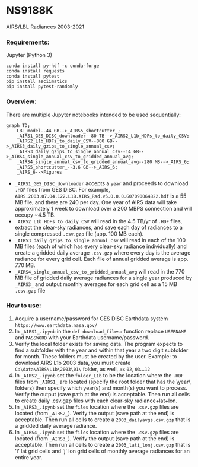 # NS9188K
AIRS/LBL Radiances 2003-2021

### Requirements:
Jupyter (Python 3)
```
conda install py-hdf -c conda-forge
conda install requests
conda install pytest
pip install asciimatics
pip install pytest-randomly
```

### Overview:
There are multiple Jupyter notebooks intended to be used sequentially:
```mermaid
graph TD;
    LBL_model--44 GB-->_AIRS5_shortcutter_;
    _AIRS1_GES_DISC_downloader--80 TB-->_AIRS2_L1b_HDFs_to_daily_CSV;
    _AIRS2_L1b_HDFs_to_daily_CSV--800 GB-->_AIRS3_daily_gzips_to_single_annual_csv;
    _AIRS3_daily_gzips_to_single_annual_csv--14 GB-->_AIRS4_single_annual_csv_to_gridded_annual_avg;
    _AIRS4_single_annual_csv_to_gridded_annual_avg--280 MB-->_AIRS_6;
    _AIRS5_shortcutter_--3.6 GB-->_AIRS_6;
    _AIRS_6-->Figures

```
 - `_AIRS1_GES_DISC_downloader` accepts a `year` and proceeds to download `.HDF` files from GES DISC. For example, `AIRS.2003.07.04.122.L1B.AIRS_Rad.v5.0.0.0.G07090064822.hdf` is a 55 MB file, and there are 240 per day. One year of AIRS data will take approximately 1 week to download over a 200 MBPS connection and will occupy ~4.5 TB.
 - `_AIRS2_L1b_HDFs_to_daily_CSV` will read in the 4.5 TB/yr of `.HDF` files, extract the clear-sky radiances, and save each day of radiances to a single compressed `.csv.gzp` file (app. 100 MB each).
 - `_AIRS3_daily_gzips_to_single_annual_csv` will read in each of the 100 MB files (each of which has every clear-sky radiance individually) and create a gridded daily average `.csv.gzp` where every day is the average radiance for every grid cell. Each file of annual gridded average is app. 770 MB.
 - `_AIRS4_single_annual_csv_to_gridded_annual_avg` will read in the 770 MB file of gridded daily average radiances for a single year produced by `_AIRS3_` and output monthly averages for each grid cell as a 15 MB `.csv.gzp` file


### How to use:
1. Acquire a username/password for GES DISC Earthdata system `https://www.earthdata.nasa.gov/`
2. In `_AIRS1_.ipynb` in the `def download_files:` function replace `USERNAME` and `PASSWORD` with your Earthdata username/password.
3. Verify the local folder exists for saving data. The program expects to find a subfolder with the year and within that year a two digit subfolder for month. These folders must be created by the user. Example: to download AIRS L1b 2003 data, you must create `C:\data\AIRS\L1b\2003\01\` folder, as well, as `02`, `03`...`12`
4. In `_AIRS2_.ipynb` set the `folder_L1b` to be the location where the `.HDF` files from `_AIRS1_` are located (specify the root folder that has the \year\ folders) then specify which year(s) and month(s) you want to process. Verify the output (save path at the end) is acceptable. Then run all cells to create daily .csv.gzp files with each clear-sky radiance+lat+lon.
5. In `_AIRS3_.ipynb` set the `files` location where the `.csv.gzp` files are located (from `_AIRS2_`). Verify the output (save path at the end) is acceptable. Then run all cells to create a `2003_dailyavgs.csv.gzp` that is a gridded daily average radiance.
6. In `_AIRS4_.ipynb` set the `files` location where the `.csv.gzp` files are located (from `_AIRS3_`). Verify the output (save path at the end) is acceptable. Then run all cells to create a `2003_lati_lonj.csv.gzp` that is 'i' lat grid cells and 'j' lon grid cells of monthly average radiances for an entire year.
